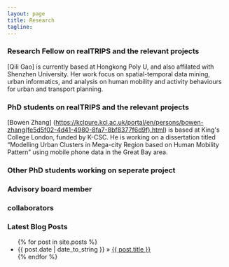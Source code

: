 ```yaml
---
layout: page
title: Research
tagline:
---
```




### Research Fellow on realTRIPS and the relevant projects

[Qili Gao] is currently based at Hongkong Poly U, and also affilated with Shenzhen University. Her work focus on spatial-temporal data mining, urban informatics, and analysis on human mobility and activity behaviours for urban and transport planning. 


### PhD students on realTRIPS and the relevant projects

[Bowen Zhang] (https://kclpure.kcl.ac.uk/portal/en/persons/bowen-zhang(fe5d5f02-4d41-4980-8fa7-8bf8377f6d9f).html) is based at King's College London, funded by K-CSC. He is working on a dissertation titled “Modelling Urban Clusters in Mega-city Region based on Human Mobility Pattern” using mobile phone data in the Great Bay area. 


### Other PhD students working on seperate project


### Advisory board member 


### collaborators




### Latest Blog Posts

<ul class="posts">
  {% for post in site.posts %}
    <li><span>{{ post.date | date_to_string }}</span> &raquo; <a href="{{ site.baseurl }}{{ post.url }}">{{ post.title }}</a></li>
  {% endfor %}
</ul>
